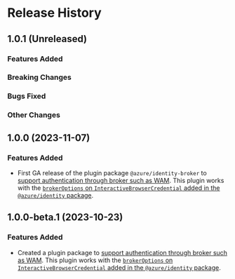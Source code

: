 # Release History

## 1.0.1 (Unreleased)

### Features Added

### Breaking Changes

### Bugs Fixed

### Other Changes

## 1.0.0 (2023-11-07)

### Features Added
- First GA release of the plugin package `@azure/identity-broker` to [support authentication through broker such as WAM](https://learn.microsoft.com/entra/identity-platform/scenario-desktop-acquire-token-wam). This plugin works with the [`brokerOptions` on `InteractiveBrowserCredential` added in the `@azure/identity` package](https://github.com/Azure/azure-sdk-for-js/pull/26091/).

## 1.0.0-beta.1 (2023-10-23)

### Features Added
- Created a plugin package to [support authentication through broker such as WAM](https://learn.microsoft.com/entra/identity-platform/scenario-desktop-acquire-token-wam). This plugin works with the [`brokerOptions` on `InteractiveBrowserCredential` added in the `@azure/identity` package](https://github.com/Azure/azure-sdk-for-js/pull/26091).

